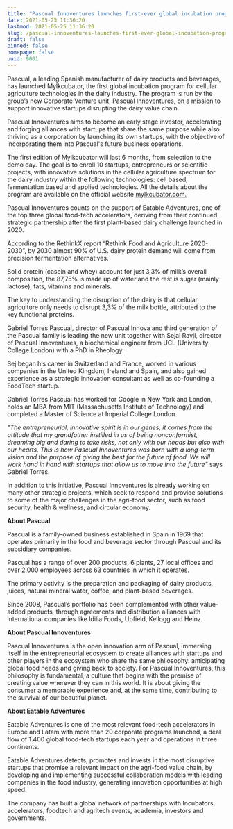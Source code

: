 ```yaml
---
title: "Pascual Innoventures launches first-ever global incubation program for cellular agriculture projects in the dairy spectrum"
date: 2021-05-25 11:36:20
lastmod: 2021-05-25 11:36:20
slug: /pascual-innoventures-launches-first-ever-global-incubation-program-cellular-agriculture
draft: false
pinned: false
homepage: false
uuid: 9001
---
```

<p>Pascual, a leading Spanish manufacturer of dairy products and beverages, has launched Mylkcubator, the first global incubation program for cellular agriculture technologies in the dairy industry. The program is run by the group’s new Corporate Venture unit, Pascual Innoventures, on a mission to support innovative startups disrupting the dairy value chain.</p>
<p>Pascual Innoventures aims to become an early stage investor, accelerating and forging alliances with startups that share the same purpose while also thriving as a corporation by launching its own startups, with the objective of incorporating them into Pascual's future business operations.</p>
<p>The first edition of Mylkcubator will last 6 months, from selection to the demo day. The goal is to enroll 10 startups, entrepreneurs or scientific projects, with innovative solutions in the cellular agriculture spectrum for the dairy industry within the following technologies: cell based, fermentation based and applied technologies. All the details about the program are available on the official website <a href="http://mylkcubator.com">mylkcubator.com. </a></p>
<p>Pascual Innoventures counts on the support of Eatable Adventures, one of the top three global food-tech accelerators, deriving from their continued strategic partnership after the first plant-based dairy challenge launched in 2020.</p>
<p>According to the RethinkX report “Rethink Food and Agriculture 2020-2030”, by 2030 almost 90% of U.S. dairy protein demand will come from precision fermentation alternatives.</p>
<p>Solid protein (casein and whey) account for just 3,3% of milk’s overall composition, the 87,75% is made up of water and the rest is sugar (mainly lactose), fats, vitamins and minerals.</p>
<p>The key to understanding the disruption of the dairy is that cellular agriculture only needs to disrupt 3,3% of the milk bottle, attributed to the key functional proteins.</p>
<p>Gabriel Torres Pascual, director of Pascual Innova and third generation of the Pascual family is leading the new unit together with Sejal Ravji, director of Pascual Innoventures, a biochemical engineer from UCL (University College London) with a PhD in Rheology.</p>
<p>Sej began his career in Switzerland and France, worked in various companies in the United Kingdom, Ireland and Spain, and also gained experience as a strategic innovation consultant as well as co-founding a FoodTech startup.</p>
<p>Gabriel Torres Pascual has worked for Google in New York and London, holds an MBA from MIT (Massachusetts Institute of Technology) and completed a Master of Science at Imperial College London.</p>
<p><em>"The entrepreneurial, innovative spirit is in our genes, it comes from the attitude that my grandfather instilled in us of being nonconformist, dreaming big and daring to take risks, not only with our heads but also with our hearts. This is how Pascual Innoventures was born with a long-term vision and the purpose of giving the best for the future of food. We will work hand in hand with startups that allow us to move into the future" </em>says Gabriel Torres.</p>
<p>In addition to this initiative, Pascual Innoventures is already working on many other strategic projects, which seek to respond and provide solutions to some of the major challenges in the agri-food sector, such as food security, health & wellness, and circular economy.</p>
<p><strong>About Pascual</strong></p>
<p>Pascual is a family-owned business established in Spain in 1969 that operates primarily in the food and beverage sector through Pascual and its subsidiary companies.</p>
<p>Pascual has a range of over 200 products, 6 plants, 27 local offices and over 2,000 employees across 63 countries in which it operates.</p>
<p>The primary activity is the preparation and packaging of dairy products, juices, natural mineral water, coffee, and plant-based beverages.</p>
<p>Since 2008, Pascual’s portfolio has been complemented with other value-added products, through agreements and distribution alliances with international companies like Idilia Foods, Upfield, Kellogg and Heinz.</p>
<p><strong>About Pascual Innoventures</strong></p>
<p>Pascual Innoventures is the open innovation arm of Pascual, immersing itself in the entrepreneurial ecosystem to create alliances with startups and other players in the ecosystem who share the same philosophy: anticipating global food needs and giving back to society. For Pascual Innoventures, this philosophy is fundamental, a culture that begins with the premise of creating value wherever they can in this world. It is about giving the consumer a memorable experience and, at the same time, contributing to the survival of our beautiful planet.</p>
<p><strong>About Eatable Adventures </strong></p>
<p>Eatable Adventures is one of the most relevant food-tech accelerators in Europe and Latam with more than 20 corporate programs launched, a deal flow of 1.400 global food-tech startups each year and operations in three continents.</p>
<p>Eatable Adventures detects, promotes and invests in the most disruptive startups that promise a relevant impact on the agri-food value chain, by developing and implementing successful collaboration models with leading companies in the food industry, generating innovation opportunities at high speed.</p>
<p>The company has built a global network of partnerships with Incubators, accelerators, foodtech and agritech events, academia, investors and governments.</p>
